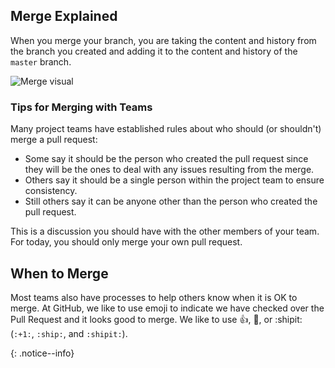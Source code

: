 ## Merge Explained

When you merge your branch, you are taking the content and history from the branch you created and adding it to the content and history of the `master` branch.

![Merge visual]({{site.baseurl}}/images/merge-visual.jpg)

### Tips for Merging with Teams

Many project teams have established rules about who should (or shouldn't) merge a pull request:

- Some say it should be the person who created the pull request since they will be the ones to deal with any issues resulting from the merge.
- Others say it should be a single person within the project team to ensure consistency.
- Still others say it can be anyone other than the person who created the pull request.

This is a discussion you should have with the other members of your team. For today, you should only merge your own pull request.

## When to Merge

Most teams also have processes to help others know when it is OK to merge. At GitHub, we like to use emoji to indicate we have checked over the Pull Request and it looks good to merge. We like to use :+1:, :ship:, or :shipit: (`:+1:`, `:ship:`, and `:shipit:`).

{: .notice--info}
